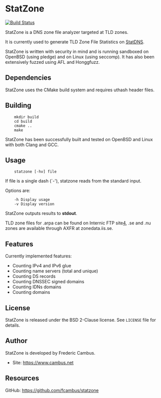 # StatZone

[![Build Status][1]][2]

StatZone is a DNS zone file analyzer targeted at TLD zones.

It is currently used to generate TLD Zone File Statistics on [StatDNS][3].

StatZone is written with security in mind and is running sandboxed on OpenBSD
(using pledge) and on Linux (using seccomp). It has also been extensively
fuzzed using AFL and Honggfuzz.

## Dependencies

StatZone uses the CMake build system and requires uthash header files.

## Building

        mkdir build
        cd build
        cmake ..
        make

StatZone has been successfully built and tested on OpenBSD and Linux with
both Clang and GCC.

## Usage

        statzone [-hv] file

If file is a single dash (`-'), statzone reads from the standard input.

Options are:

        -h Display usage
        -v Display version

StatZone outputs results to **stdout**.

TLD zone files for .arpa can be found on Internic FTP site[4], .se and
.nu zones are available through AXFR at zonedata.iis.se.

## Features

Currently implemented features:

- Counting IPv4 and IPv6 glue
- Counting name servers (total and unique)
- Counting DS records
- Counting DNSSEC signed domains
- Counting IDNs domains
- Counting domains

## License

StatZone is released under the BSD 2-Clause license. See `LICENSE` file for
details.

## Author

StatZone is developed by Frederic Cambus.

- Site: https://www.cambus.net

## Resources

GitHub: https://github.com/fcambus/statzone

[1]: https://api.travis-ci.org/fcambus/statzone.png?branch=master
[2]: https://travis-ci.org/fcambus/statzone
[3]: https://www.statdns.com
[4]: ftp://ftp.internic.net/domain/
